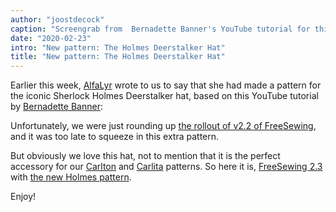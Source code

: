 ```yaml
---
author: "joostdecock"
caption: "Screengrab from  Bernadette Banner's YouTube tutorial for this hat"
date: "2020-02-23"
intro: "New pattern: The Holmes Deerstalker Hat"
title: "New pattern: The Holmes Deerstalker Hat"
---
```



Earlier this week, [AlfaLyr](/users/alfalyr) wrote to us to say that she had made a pattern
for the iconic Sherlock Holmes Deerstalker hat, based on this YouTube tutorial 
by [Bernadette Banner](https://www.youtube.com/channel/UCSHtaUm-FjUps090S7crO4Q):

<YouTube id='H24VBFMZJF4' />

Unfortunately, we were just rounding 
up [the rollout of v2.2 of FreeSewing](/blog/breanna-measurements-sizes-in-2-2/), and it was
too late to squeeze in this extra pattern.

But obviously we love this hat, not to mention that it is the perfect accessory for
our [Carlton](/designs/carlton/) and [Carlita](/designs/carlita/) patterns. So here it
is, [FreeSewing 2.3](https://github.com/freesewing/freesewing/releases/tag/v2.2.0)
with [the new Holmes pattern](/designs/holmes/).

Enjoy!

